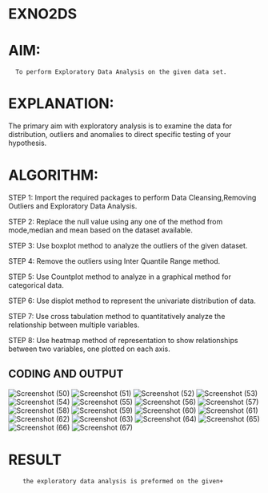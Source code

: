 # EXNO2DS
# AIM:
      To perform Exploratory Data Analysis on the given data set.
      
# EXPLANATION:
  The primary aim with exploratory analysis is to examine the data for distribution, outliers and anomalies to direct specific testing of your hypothesis.
  
# ALGORITHM:
STEP 1: Import the required packages to perform Data Cleansing,Removing Outliers and Exploratory Data Analysis.

STEP 2: Replace the null value using any one of the method from mode,median and mean based on the dataset available.

STEP 3: Use boxplot method to analyze the outliers of the given dataset.

STEP 4: Remove the outliers using Inter Quantile Range method.

STEP 5: Use Countplot method to analyze in a graphical method for categorical data.

STEP 6: Use displot method to represent the univariate distribution of data.

STEP 7: Use cross tabulation method to quantitatively analyze the relationship between multiple variables.

STEP 8: Use heatmap method of representation to show relationships between two variables, one plotted on each axis.

## CODING AND OUTPUT

![Screenshot (50)](https://github.com/user-attachments/assets/ffcfe9ba-171e-4aa5-add3-24df584c39c0)
![Screenshot (51)](https://github.com/user-attachments/assets/2eccc0d3-dba4-4fa1-8fe4-ea99db827fd4)
![Screenshot (52)](https://github.com/user-attachments/assets/ba28facc-c033-48b7-af6e-dccae92ca6d9)
![Screenshot (53)](https://github.com/user-attachments/assets/00694b70-c3c6-4d80-ac62-f4d311975b6c)
![Screenshot (54)](https://github.com/user-attachments/assets/b4b882bd-f25a-40fc-85f5-82a2ae812fb9)
![Screenshot (55)](https://github.com/user-attachments/assets/9ef042e8-8648-410b-ab62-ca72c575daa7)
![Screenshot (56)](https://github.com/user-attachments/assets/c58ba4ee-7641-4e52-a9ec-bfb3c4e8fdbb)
![Screenshot (57)](https://github.com/user-attachments/assets/42127506-0d7c-4932-a5c1-625e2967707e)
![Screenshot (58)](https://github.com/user-attachments/assets/ade730dc-687f-4192-a8cf-a75ce7c665db)
![Screenshot (59)](https://github.com/user-attachments/assets/4a96ca3e-421c-4f31-9883-10beccb7e9a4)
![Screenshot (60)](https://github.com/user-attachments/assets/72c9e112-3cd9-400f-90a2-01c01a8c7e1b)
![Screenshot (61)](https://github.com/user-attachments/assets/3debad57-99b0-4559-a561-30697adb983b)
![Screenshot (62)](https://github.com/user-attachments/assets/63293eb8-7c80-40ac-b7cf-1881297c90b1)
![Screenshot (63)](https://github.com/user-attachments/assets/429c8de0-6c0e-4987-9984-8b9728a02342)
![Screenshot (64)](https://github.com/user-attachments/assets/ce5b4589-4592-45c0-b664-83ca8c3a41b3)
![Screenshot (65)](https://github.com/user-attachments/assets/098feaeb-2bef-4cf8-85f9-e25d70f0efca)
![Screenshot (66)](https://github.com/user-attachments/assets/de0e2644-d5e6-4719-af2d-89e8492ccf43)
![Screenshot (67)](https://github.com/user-attachments/assets/57404df3-cc44-461f-9688-22d4f425e37a)














# RESULT
        the exploratory data analysis is preformed on the given+
